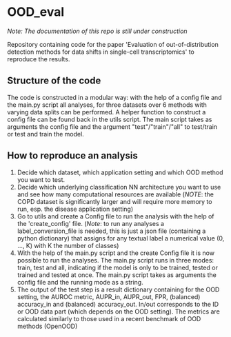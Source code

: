 # OOD_eval

*Note: The documentation of this repo is still under construction*

Repository containing code for the paper 'Evaluation of out-of-distribution detection methods for data shifts in single-cell transcriptomics' to reproduce the results. 

## Structure of the code
The code is constructed in a modular way: with the help of a config file and the main.py script all analyses, for three datasets over 6 methods with varying data splits can be performed. A helper function to construct a config file can be found back in the utils script. The main script takes as arguments the config file and the argument "test"/"train"/"all" to test/train or test and train the model.

## How to reproduce an analysis
1. Decide which dataset, which application setting and which OOD method you want to test.
2. Decide which underlying classification NN architecture you want to use and see how many computational resources are available (*NOTE*: the COPD dataset is significantly larger and will require more memory to run, esp. the disease application setting)
3. Go to utils and create a Config file to run the analysis with the help of the 'create_config' file. (*Note*: to run any analyses a label_conversion_file is needed, this is just a json file (containing a python dictionary) that assigns for any textual label a numerical value (0, ..., K) with K the number of classes)
4. With the help of the main.py script and the create Config file it is now possible to run the analyses. The main.py script runs in three modes: train, test and all, indicating if the model is only to be trained, tested or trained and tested at once. The main.py script takes as arguments the config file and the running mode as a string.
5. The output of the test step is a result dictionary containing for the OOD setting, the AUROC metric, AUPR_in, AUPR_out, FPR, (balanced) accuracy_in and (balanced) accuracy_out. In/out corresponds to the ID or OOD data part (which depends on the OOD setting). The metrics are calculated similarly to those used in a recent benchmark of OOD methods (OpenOOD)

